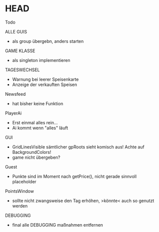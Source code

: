 # HEAD

Todo

ALLE GUIS

- als group übergebn, anders starten

GAME KLASSE

- als singleton implementieren

TAGESWECHSEL

- Warnung bei leerer Speisenkarte
- Anzeige der verkauften Speisen

Newsfeed

- hat bisher keine Funktion

PlayerAi

- Erst einmal alles rein...
- Ai kommt wenn "alles" läuft

GUI

- GridLinesVisible sämtlicher gpRoots sieht komisch aus! Achte auf BackgroundColors!
- game nicht übergeben?

Guest

- Punkte sind im Moment nach getPrice(), nicht gerade sinnvoll placeholder

PointsWindow

- sollte nicht zwangsweise den Tag erhöhen, >könnte< auch so genutzt werden

DEBUGGING

- final alle DEBUGGING maßnahmen entfernen

